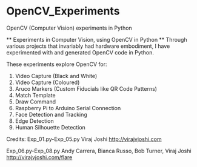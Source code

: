 # OpenCV_Experiments
OpenCV (Computer Vision) experiments in Python

** Experiments in Computer Vision, using OpenCV in Python **
Through various projects that invariably had hardware embodiment, I have experimented with and generated OpenCV code in Python.

These experiments explore OpenCV for:
01. Video Capture (Black and White)
02. Video Capture (Coloured)
03. Aruco Markers (Custom Fiducials like QR Code Patterns)
04. Match Template
05. Draw Command
06. Raspberry Pi to Arduino Serial Connection
07. Face Detection and Tracking
08. Edge Detection
09. Human Silhouette Detection

Credits:
Exp_01.py-Exp_05.py
Viraj Joshi
http://virajvjoshi.com

Exp_06.py-Exp_08.py
Andy Carrera, Bianca Russo, Bob Turner, Viraj Joshi
http://virajvjoshi.com/flare

